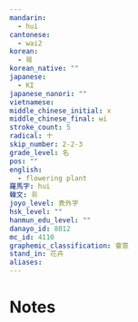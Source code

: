 ```yaml
---
mandarin:
  - huì
cantonese:
  - wai2
korean:
  - 훼
korean_native: ""
japanese:
  - KI
japanese_nanori: ""
vietnamese:
middle_chinese_initial: x
middle_chinese_final: ʉi
stroke_count: 5
radical: 十
skip_number: 2-2-3
grade_level: 名
pos: ""
english:
  - flowering plant
羅馬字: hui
韓文: 휘
joyo_level: 表外字
hsk_level: ""
hanmun_edu_level: ""
danayo_id: 8012
mc_id: 4110
graphemic_classification: 會意
stand_in: 花卉
aliases:
---
```


# Notes
